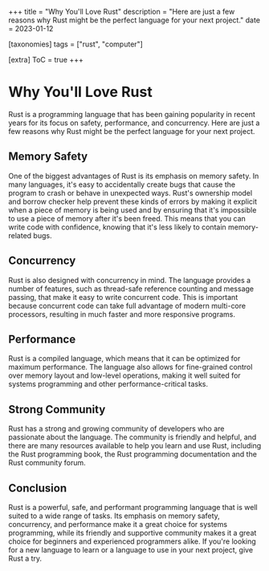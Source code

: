 +++
title = "Why You'll Love Rust"
description = "Here are just a few reasons why Rust might be the perfect language for your next project."
date = 2023-01-12

[taxonomies]
tags = ["rust", "computer"]

[extra]
ToC = true
+++

# Why You'll Love Rust

Rust is a programming language that has been gaining popularity in recent years for its focus on safety, performance, and concurrency. Here are just a few reasons why Rust might be the perfect language for your next project.

## Memory Safety

One of the biggest advantages of Rust is its emphasis on memory safety. In many languages, it's easy to accidentally create bugs that cause the program to crash or behave in unexpected ways. Rust's ownership model and borrow checker help prevent these kinds of errors by making it explicit when a piece of memory is being used and by ensuring that it's impossible to use a piece of memory after it's been freed. This means that you can write code with confidence, knowing that it's less likely to contain memory-related bugs.

## Concurrency

Rust is also designed with concurrency in mind. The language provides a number of features, such as thread-safe reference counting and message passing, that make it easy to write concurrent code. This is important because concurrent code can take full advantage of modern multi-core processors, resulting in much faster and more responsive programs.

## Performance

Rust is a compiled language, which means that it can be optimized for maximum performance. The language also allows for fine-grained control over memory layout and low-level operations, making it well suited for systems programming and other performance-critical tasks.

## Strong Community

Rust has a strong and growing community of developers who are passionate about the language. The community is friendly and helpful, and there are many resources available to help you learn and use Rust, including the Rust programming book, the Rust programming documentation and the Rust community forum.

## Conclusion

Rust is a powerful, safe, and performant programming language that is well suited to a wide range of tasks. Its emphasis on memory safety, concurrency, and performance make it a great choice for systems programming, while its friendly and supportive community makes it a great choice for beginners and experienced programmers alike. If you're looking for a new language to learn or a language to use in your next project, give Rust a try.
